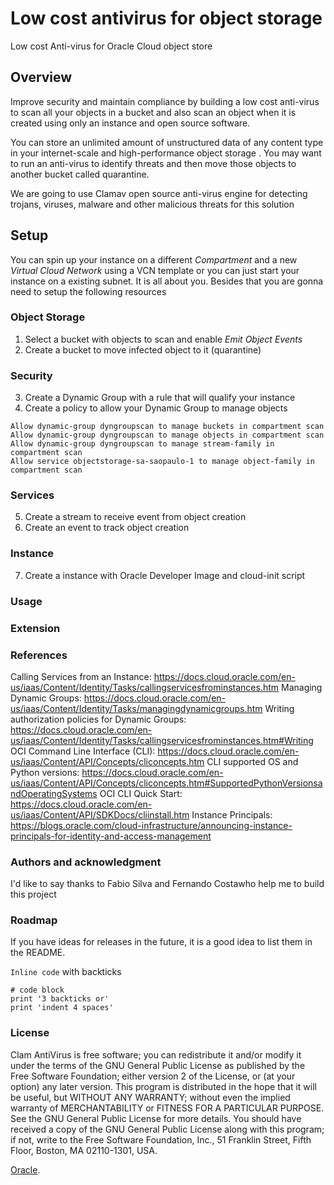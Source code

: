 # Low cost antivirus for object storage

Low cost Anti-virus for Oracle Cloud object store 

## Overview 

Improve security and maintain compliance by building a low cost anti-virus to scan all your objects in a bucket and also scan an object when it is created using only an instance and open source software.

You can store an unlimited amount of unstructured data of any content type in your internet-scale and high-performance object storage . You may want to run an anti-virus to identify threats and then move those objects to another bucket called quarantine.

We are going to use Clamav open source anti-virus engine for detecting trojans, viruses, malware and other malicious threats for this solution


## Setup

You can spin up your instance on a different *Compartment* and a new *Virtual Cloud Network* using a VCN template or you can just start your instance on a existing subnet. It is all about you. Besides that you are gonna need to setup the following resources

### Object Storage
1. Select a bucket with objects to scan and enable *Emit Object Events*
2. Create a bucket to move infected object to it (quarantine)

### Security 
3. Create a Dynamic Group with a rule that will qualify your instance
4. Create a policy to allow your Dynamic Group to manage objects
```
Allow dynamic-group dyngroupscan to manage buckets in compartment scan
Allow dynamic-group dyngroupscan to manage objects in compartment scan
Allow dynamic-group dyngroupscan to manage stream-family in compartment scan
Allow service objectstorage-sa-saopaulo-1 to manage object-family in compartment scan
```
### Services
5. Create a stream to receive event from object creation
6. Create an event to track object creation

### Instance 
7. Create a instance with Oracle Developer Image and cloud-init script

### Usage

### Extension

### References
Calling Services from an Instance: https://docs.cloud.oracle.com/en-us/iaas/Content/Identity/Tasks/callingservicesfrominstances.htm
Managing Dynamic Groups: https://docs.cloud.oracle.com/en-us/iaas/Content/Identity/Tasks/managingdynamicgroups.htm
Writing authorization policies for Dynamic Groups: https://docs.cloud.oracle.com/en-us/iaas/Content/Identity/Tasks/callingservicesfrominstances.htm#Writing
OCI Command Line Interface (CLI): https://docs.cloud.oracle.com/en-us/iaas/Content/API/Concepts/cliconcepts.htm
CLI supported OS and Python versions:  https://docs.cloud.oracle.com/en-us/iaas/Content/API/Concepts/cliconcepts.htm#SupportedPythonVersionsandOperatingSystems
OCI CLI Quick Start:  https://docs.cloud.oracle.com/en-us/iaas/Content/API/SDKDocs/cliinstall.htm
Instance Principals:  https://blogs.oracle.com/cloud-infrastructure/announcing-instance-principals-for-identity-and-access-management

### Authors and acknowledgment
I'd like to say thanks to Fabio Silva and Fernando Costawho help me to build this project

### Roadmap

If you have ideas for releases in the future, it is a good idea to list them in the README.

`Inline code` with backticks

```  
# code block  
print '3 backticks or'  
print 'indent 4 spaces'  
```
### License

Clam AntiVirus is free software; you can redistribute it and/or modify it under the terms of the GNU General Public License as published by the Free Software Foundation; either version 2 of the License, or (at your option) any later version. This program is distributed in the hope that it will be useful, but WITHOUT ANY WARRANTY; without even the implied warranty of MERCHANTABILITY or FITNESS FOR A PARTICULAR PURPOSE. See the GNU General Public License for more details. You should have received a copy of the GNU General Public License along with this program; if not, write to the Free Software Foundation, Inc., 51 Franklin Street, Fifth Floor, Boston, MA 02110-1301, USA.

[Oracle](https://www.oracle.com).
